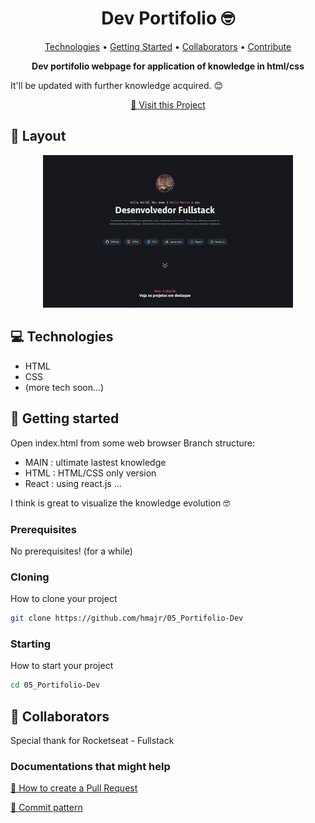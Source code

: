<h1 align="center" style="font-weight: bold;">Dev Portifolio 🤓</h1>

<p align="center">
 <a href="#tech">Technologies</a> • 
 <a href="#started">Getting Started</a> • 
  <a href="#colab">Collaborators</a> •
 <a href="#contribute">Contribute</a>
</p>

<p align="center">
    <b>Dev portifolio webpage for application of knowledge in html/css</b>
    <p>It'll be updated with further knowledge acquired. 😊</p>
</p>

<p align="center">
     <a href="https://hmajr.github.io/05_Portifolio-Dev/">📱 Visit this Project</a>
</p>

<h2 id="layout">🎨 Layout</h2>

<p align="center">
    <img src="./screenshot.png" alt="Image Example" width="400px">
</p>

<h2 id="technologies">💻 Technologies</h2>

- HTML
- CSS
- (more tech soon...)

<h2 id="started">🚀 Getting started</h2>

Open index.html from some web browser
Branch structure:
- MAIN : ultimate lastest knowledge
- HTML : HTML/CSS only version
- React : using react.js
...

I think is great to visualize the knowledge evolution 🤓

<h3>Prerequisites</h3>

No prerequisites! (for a while)

<h3>Cloning</h3>

How to clone your project

```bash
git clone https://github.com/hmajr/05_Portifolio-Dev
```

<h3>Starting</h3>

How to start your project

```bash
cd 05_Portifolio-Dev
```

<h2 id="colab">🤝 Collaborators</h2>

Special thank for Rocketseat - Fullstack 

<h3>Documentations that might help</h3>

[📝 How to create a Pull Request](https://www.atlassian.com/br/git/tutorials/making-a-pull-request)

[💾 Commit pattern](https://gist.github.com/joshbuchea/6f47e86d2510bce28f8e7f42ae84c716)


